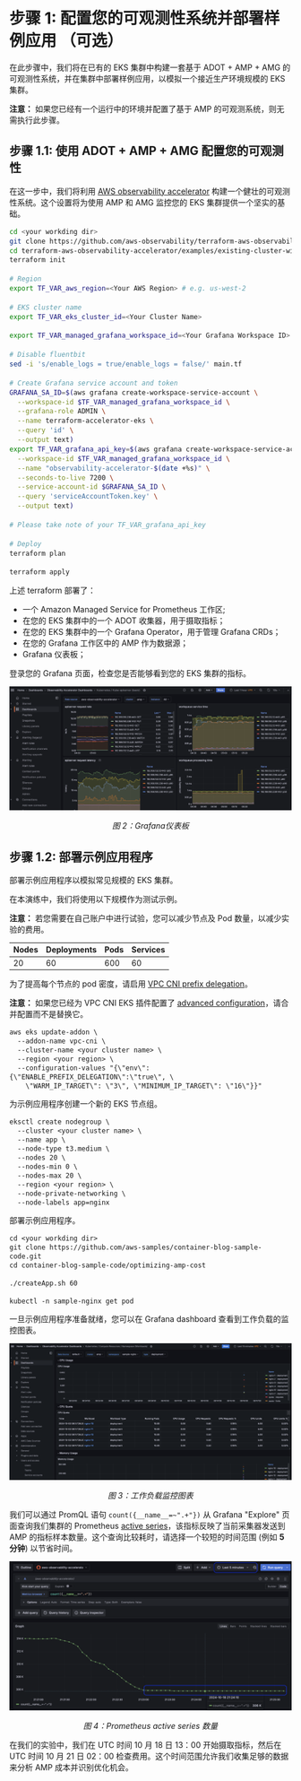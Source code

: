 # 步骤 1: 配置您的可观测性系统并部署样例应用 （可选）

在此步骤中，我们将在已有的 EKS 集群中构建一套基于 ADOT + AMP + AMG 的可观测性系统，并在集群中部署样例应用，以模拟一个接近生产环境规模的 EKS 集群。

**注意：** 如果您已经有一个运行中的环境并配置了基于 AMP 的可观测系统，则无需执行此步骤。

## 步骤 1.1: 使用 ADOT + AMP + AMG 配置您的可观测性

在这一步中，我们将利用 [AWS observability accelerator](https://github.com/aws-observability/terraform-aws-observability-accelerator) 构建一个健壮的可观测性系统。这个设置将为使用 AMP 和 AMG 监控您的 EKS 集群提供一个坚实的基础。

``` bash
cd <your workding dir>
git clone https://github.com/aws-observability/terraform-aws-observability-accelerator.git
cd terraform-aws-observability-accelerator/examples/existing-cluster-with-base-and-infra
terraform init

# Region
export TF_VAR_aws_region=<Your AWS Region> # e.g. us-west-2

# EKS cluster name
export TF_VAR_eks_cluster_id=<Your Cluster Name>

export TF_VAR_managed_grafana_workspace_id=<Your Grafana Workspace ID> # e.g. g-d73e6ed3d6

# Disable fluentbit
sed -i 's/enable_logs = true/enable_logs = false/' main.tf

# Create Grafana service account and token
GRAFANA_SA_ID=$(aws grafana create-workspace-service-account \
  --workspace-id $TF_VAR_managed_grafana_workspace_id \
  --grafana-role ADMIN \
  --name terraform-accelerator-eks \
  --query 'id' \
  --output text)
export TF_VAR_grafana_api_key=$(aws grafana create-workspace-service-account-token \
  --workspace-id $TF_VAR_managed_grafana_workspace_id \
  --name "observability-accelerator-$(date +%s)" \
  --seconds-to-live 7200 \
  --service-account-id $GRAFANA_SA_ID \
  --query 'serviceAccountToken.key' \
  --output text)

# Please take note of your TF_VAR_grafana_api_key

# Deploy
terraform plan

terraform apply
```

上述 terraform 部署了：

* 一个 Amazon Managed Service for Prometheus 工作区;
* 在您的 EKS 集群中的一个 ADOT 收集器，用于摄取指标；
* 在您的 EKS 集群中的一个 Grafana Operator，用于管理 Grafana CRDs；
* 在您的 Grafana 工作区中的 AMP 作为数据源；
* Grafana 仪表板；

登录您的 Grafana 页面，检查您是否能够看到您的 EKS 集群的指标。

![](./images/figure%202.jpg)

 *<center>图 2：Grafana仪表板</center>*

 ## 步骤 1.2: 部署示例应用程序

 部署示例应用程序以模拟常见规模的 EKS 集群。

在本演练中，我们将使用以下规模作为测试示例。

**注意：** 若您需要在自己账户中进行试验，您可以减少节点及 Pod 数量，以减少实验的费用。

|Nodes	|Deployments	|Pods	|Services	|
|---	|---	|---	|---	|
|20	|60	|600	|60	|

为了提高每个节点的 pod 密度，请启用 [VPC CNI prefix delegation](https://docs.aws.amazon.com/eks/latest/userguide/cni-increase-ip-addresses.html)。

**注意：** 如果您已经为 VPC CNI EKS 插件配置了 [advanced configuration](https://aws.amazon.com/blogs/containers/amazon-eks-add-ons-advanced-configuration/)，请合并配置而不是替换它。

```
aws eks update-addon \
  --addon-name vpc-cni \
  --cluster-name <your cluster name> \
  --region <your region> \
  --configuration-values "{\"env\":{\"ENABLE_PREFIX_DELEGATION\":\"true\", \
    \"WARM_IP_TARGET\": \"3\", \"MINIMUM_IP_TARGET\": \"16\"}}"
```

为示例应用程序创建一个新的 EKS 节点组。

```
eksctl create nodegroup \
  --cluster <your cluster name> \
  --name app \
  --node-type t3.medium \
  --nodes 20 \
  --nodes-min 0 \
  --nodes-max 20 \
  --region <your region> \
  --node-private-networking \
  --node-labels app=nginx
```

部署示例应用程序。

```
cd <your workding dir>
git clone https://github.com/aws-samples/container-blog-sample-code.git
cd container-blog-sample-code/optimizing-amp-cost

./createApp.sh 60

kubectl -n sample-nginx get pod
```

一旦示例应用程序准备就绪，您可以在 Grafana dashboard 查看到工作负载的监控图表。

![](./images/figure%203.jpg)

*<center>图 3：工作负载监控图表</center>*

我们可以通过 PromQL 语句 `count({__name__=~".+"})` 从 Grafana "Explore" 页面查询我们集群的 Prometheus [active series](https://community.grafana.com/t/what-is-and-active-series/85194)，该指标反映了当前采集器发送到 AMP 的指标样本数量。这个查询比较耗时，请选择一个较短的时间范围 (例如 **5 分钟**) 以节省时间。

![](./images/figure%204.jpg)

*<center>图 4：Prometheus active series 数量</center>*

在我们的实验中，我们在 UTC 时间 10 月 18 日 13：00 开始摄取指标，然后在 UTC 时间 10 月 21 日 02：00 检查费用。这个时间范围允许我们收集足够的数据来分析 AMP 成本并识别优化机会。
